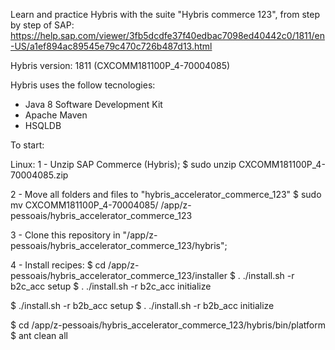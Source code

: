Learn and practice Hybris with the suite "Hybris commerce 123", from step by step of SAP: https://help.sap.com/viewer/3fb5dcdfe37f40edbac7098ed40442c0/1811/en-US/a1ef894ac89545e79c470c726b487d13.html

Hybris version: 1811 (CXCOMM181100P_4-70004085)

Hybris uses the follow tecnologies:

* Java 8 Software Development Kit
* Apache Maven
* HSQLDB



To start:

Linux:
1 - Unzip SAP Commerce (Hybris);
  $ sudo unzip CXCOMM181100P_4-70004085.zip

2 - Move all folders and files to "hybris_accelerator_commerce_123"
  $ sudo mv CXCOMM181100P_4-70004085/ /app/z-pessoais/hybris_accelerator_commerce_123

3 - Clone this repository in "/app/z-pessoais/hybris_accelerator_commerce_123/hybris";

4 - Install recipes:
  $ cd /app/z-pessoais/hybris_accelerator_commerce_123/installer
  $ . ./install.sh -r b2c_acc setup
  $ . ./install.sh -r b2c_acc initialize

  $ ./install.sh -r b2b_acc setup
  $ . ./install.sh -r b2b_acc initialize


  $ cd /app/z-pessoais/hybris_accelerator_commerce_123/hybris/bin/platform
  $ ant clean all
